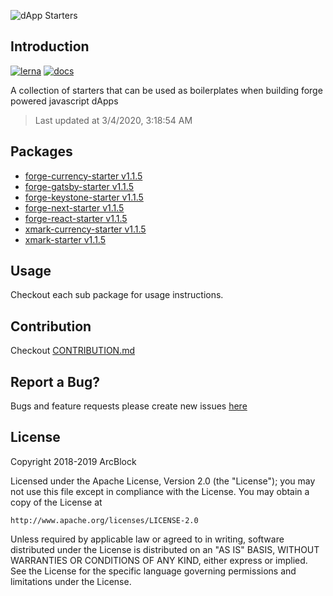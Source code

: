 ![dApp Starters](https://www.arcblock.io/.netlify/functions/badge/?text=dApp%20Starters)

## Introduction

[![lerna](https://img.shields.io/badge/maintained%20with-lerna-cc00ff.svg)](https://lernajs.io/)
[![docs](https://img.shields.io/badge/powered%20by-arcblock-green.svg)](https://docs.arcblock.io)

A collection of starters that can be used as boilerplates when building forge powered javascript dApps

> Last updated at 3/4/2020, 3:18:54 AM

## Packages

- [forge-currency-starter v1.1.5](./packages/forge-currency-starter)
- [forge-gatsby-starter v1.1.5](./packages/forge-gatsby-starter)
- [forge-keystone-starter v1.1.5](./packages/forge-keystone-starter)
- [forge-next-starter v1.1.5](./packages/forge-next-starter)
- [forge-react-starter v1.1.5](./packages/forge-react-starter)
- [xmark-currency-starter v1.1.5](./packages/xmark-currency-starter)
- [xmark-starter v1.1.5](./packages/xmark-starter)

## Usage

Checkout each sub package for usage instructions.

## Contribution

Checkout [CONTRIBUTION.md](./CONTRIBUTION.md)

## Report a Bug?

Bugs and feature requests please create new issues [here](https://github.com/ArcBlock/forge-dapp-starters/issues)

## License

Copyright 2018-2019 ArcBlock

Licensed under the Apache License, Version 2.0 (the "License");
you may not use this file except in compliance with the License.
You may obtain a copy of the License at

    http://www.apache.org/licenses/LICENSE-2.0

Unless required by applicable law or agreed to in writing, software
distributed under the License is distributed on an "AS IS" BASIS,
WITHOUT WARRANTIES OR CONDITIONS OF ANY KIND, either express or implied.
See the License for the specific language governing permissions and
limitations under the License.
